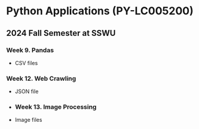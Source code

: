 # Python Applications (PY-LC005200)
## 2024 Fall Semester at SSWU

### Week 9. Pandas
- CSV files

### Week 12. Web Crawling
- JSON file

- ### Week 13. Image Processing
- Image files
